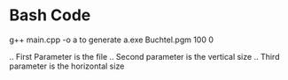 # Bash Code
g++ main.cpp -o a to generate 
a.exe Buchtel.pgm 100 0 

.. First Parameter is the file
.. Second parameter is the vertical size
.. Third parameter is the horizontal size
